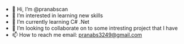 - 👋 Hi, I’m @pranabscan
- 👀 I’m interested in learning new skills
- 🌱 I’m currently learning C# .Net
- 💞️ I’m looking to collaborate on to some intresting project that I have
- 📫 How to reach me email: pranabs3249@gmail.com

<!---
pranabscan/pranabscan is a ✨ special ✨ repository because its `README.md` (this file) appears on your GitHub profile.
You can click the Preview link to take a look at your changes.
--->
